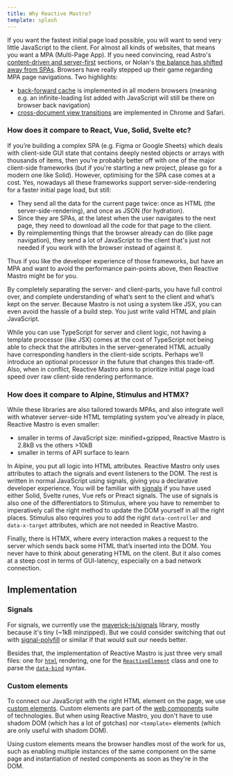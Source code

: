 ```yaml
---
title: Why Reactive Mastro?
template: splash
---
```


If you want the fastest initial page load possible, you will want to send very little JavaScript to the client. For almost all kinds of websites, that means you want a MPA (Multi-Page App). If you need convincing, read Astro's [content-driven and server-first](https://docs.astro.build/en/concepts/why-astro/#content-driven) sections, or Nolan's [the balance has shifted away from SPAs](https://nolanlawson.com/2022/05/21/the-balance-has-shifted-away-from-spas/). Browsers have really stepped up their game regarding MPA page navigations. Two highlights:

- [back-forward cache](https://web.dev/articles/bfcache) is implemented in all modern browsers (meaning e.g. an infinite-loading list added with JavaScript will still be there on browser back navigation)
- [cross-document view transitions](https://developer.mozilla.org/en-US/docs/Web/API/View_Transitions_API/Using#basic_mpa_view_transition) are implemented in Chrome and Safari.

### How does it compare to React, Vue, Solid, Svelte etc?

If you’re building a complex SPA (e.g. Figma or Google Sheets) which deals with client-side GUI state that contains deeply nested objects or arrays with thousands of items, then you’re probably better off with one of the major client-side frameworks (but if you're starting a new project, please go for a modern one like Solid). However, optimising for the SPA case comes at a cost. Yes, nowadays all these frameworks support server-side-rendering for a faster initial page load, but still:

- They send all the data for the current page twice: once as HTML (the server-side-rendering), and once as JSON (for hydration).
- Since they are SPAs, at the latest when the user navigates to the next page, they need to download all the code for that page to the client.
- By reimplementing things that the browser already can do (like page navigation), they send a lot of JavaScript to the client that's just not needed if you work with the browser instead of against it.

Thus if you like the developer experience of those frameworks, but have an MPA and want to avoid the performance pain-points above, then Reactive Mastro might be for you.

By completely separating the server- and client-parts, you have full control over, and complete understanding of what’s sent to the client and what’s kept on the server. Because Mastro is not using a system like JSX, you can even avoid the hassle of a build step. You just write valid HTML and plain JavaScript.

While you can use TypeScript for server and client logic, not having a template processor (like JSX) comes at the cost of TypeScript not being able to check that the attributes in the server-generated HTML actually have corresponding handlers in the client-side scripts. Perhaps we’ll introduce an optional processor in the future that changes this trade-off. Also, when in conflict, Reactive Mastro aims to prioritize initial page load speed over raw client-side rendering performance.

### How does it compare to Alpine, Stimulus and HTMX?

While these libraries are also tailored towards MPAs, and also integrate well with whatever server-side HTML templating system you’ve already in place, Reactive Mastro is even smaller:

- smaller in terms of JavaScript size: minified+gzipped, Reactive Mastro is 2.8kB vs the others >10kB
- smaller in terms of API surface to learn

In Alpine, you put all logic into HTML attributes. Reactive Mastro only uses attributes to attach the signals and event listeners to the DOM. The rest is written in normal JavaScript using signals, giving you a declarative developer experience. You will be familiar with [signals](https://docs.solidjs.com/concepts/intro-to-reactivity) if you have used either Solid, Svelte runes, Vue refs or Preact signals. The use of signals is also one of the differentiators to Stimulus, where you have to remember to imperatively call the right method to update the DOM yourself in all the right places. Stimulus also requires you to add the right `data-controller` and `data-x-target` attributes, which are not needed in Reactive Mastro.

Finally, there is HTMX, where every interaction makes a request to the server which sends back some HTML that’s inserted into the DOM. You never have to think about generating HTML on the client. But it also comes at a steep cost in terms of GUI-latency, especially on a bad network connection.


## Implementation

### Signals

For signals, we currently use the [maverick-js/signals](https://github.com/maverick-js/signals) library, mostly because it's tiny (~1kB minzipped). But we could consider switching that out with [signal-polyfill](https://github.com/proposal-signals/signal-polyfill) or similar if that would suit our needs better.

Besides that, the implementation of Reactive Mastro is just three very small files: one for [`html`](html.ts) rendering, one for the [`ReactiveElement`](reactive.ts) class and one to parse the [`data-bind`](reactive.util.ts) syntax.

### Custom elements

To connect our JavaScript with the right HTML element on the page, we use [custom elements](https://developer.mozilla.org/en-US/docs/Web/API/Web_components/Using_custom_elements). Custom elements are part of the [web components](https://developer.mozilla.org/en-US/docs/Web/API/Web_components) suite of technologies. But when using Reactive Mastro, you don't have to use shadom DOM (which has a lot of gotchas) nor `<template>` elements (which are only useful with shadom DOM).

Using custom elements means the browser handles most of the work for us, such as enabling multiple instances of the same component on the same page and instantiation of nested components as soon as they're in the DOM.
